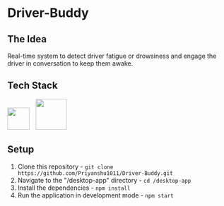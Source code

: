 # Driver-Buddy

## The Idea

Real-time system to detect driver fatigue or drowsiness and engage the driver in conversation to keep them awake.

## Tech Stack

<a href="https://www.electronjs.org/" target="_blank"><img src="https://upload.wikimedia.org/wikipedia/commons/thumb/9/91/Electron_Software_Framework_Logo.svg/1200px-Electron_Software_Framework_Logo.svg.png" width=50></a>
<a href="https://tailwindcss.com/" target="_blank"><img src="https://tailwindcss.com/_next/static/media/tailwindcss-mark.3c5441fc7a190fb1800d4a5c7f07ba4b1345a9c8.svg" width=70 style="margin-left: 10px;"></a>

## Setup

1. Clone this repository - `git clone https://github.com/Priyanshu1011/Driver-Buddy.git`
2. Navigate to the "/desktop-app" directory - `cd /desktop-app`
3. Install the dependencies - `npm install`
4. Run the application in development mode - `npm start`
